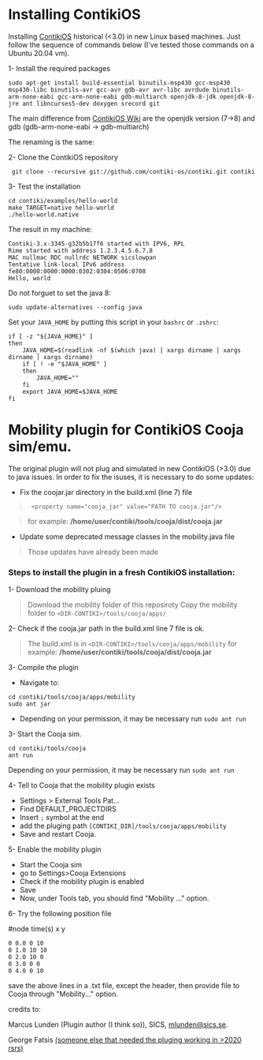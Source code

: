 

# Installing ContikiOS

Installing [ContikiOS](http://www.contiki-os.org/) historical (<3.0) in new Linux based machines. 
Just follow the sequence of commands below (I've tested those commands on a Ubuntu 20.04 vm).

1- Install the required packages
```console
sudo apt-get install build-essential binutils-msp430 gcc-msp430 msp430-libc binutils-avr gcc-avr gdb-avr avr-libc avrdude binutils-arm-none-eabi gcc-arm-none-eabi gdb-multiarch openjdk-8-jdk openjdk-8-jre ant libncurses5-dev doxygen srecord git
```
The main difference from [ContikiOS Wiki](https://github.com/contiki-os/contiki/wiki/Setup-contiki-toolchain-in-ubuntu-13.04) are the openjdk version (7->8) and gdb (gdb-arm-none-eabi -> gdb-multiarch)

The renaming is the same:

2- Clone the ContikiOS repository
```console
 git clone --recursive git://github.com/contiki-os/contiki.git contiki
```

3- Test the installation
```
cd contiki/examples/hello-world
make TARGET=native hello-world
./hello-world.native
```
The result in my machine:
```
Contiki-3.x-3345-g32b5b17f6 started with IPV6, RPL
Rime started with address 1.2.3.4.5.6.7.8
MAC nullmac RDC nullrdc NETWORK sicslowpan
Tentative link-local IPv6 address fe80:0000:0000:0000:0302:0304:0506:0708
Hello, world
```

Do not forguet to set the java 8:

```
sudo update-alternatives --config java
```

Set your `JAVA_HOME` by putting this script in your `bashrc` or `.zshrc`:

```
if [ -z "${JAVA_HOME}" ]
then
    JAVA_HOME=$(readlink -nf $(which java) | xargs dirname | xargs dirname | xargs dirname)
    if [ ! -e "$JAVA_HOME" ]
    then
        JAVA_HOME=""
    fi
    export JAVA_HOME=$JAVA_HOME
fi
```

# Mobility plugin for ContikiOS Cooja sim/emu.

The original plugin will not plug and simulated in new ContikiOS (>3.0) due to java issues. In order to fix the isuses, it is necessary to do some updates:
- Fix the coojar.jar directory in the build.xml (line 7) file 
>` <property name="cooja_jar" value="PATH TO cooja.jar"/>` 

> for example: **/home/user/contiki/tools/cooja/dist/cooja.jar**
- Update some deprecated message classes in the mobility.java file
> Those updates have already been made

### Steps to install the plugin in a fresh ContikiOS installation:

1- Download the mobility pluing
> Download the mobility folder of this reposiroty
> Copy the mobility folder to `<DIR-CONTIKI>/tools/cooja/apps/`

2- Check if the cooja.jar path in the build.xml line 7 file is ok.

> The build.xml is in `<DIR-CONTIKI>/tools/cooja/apps/mobility`
> for example: **/home/user/contiki/tools/cooja/dist/cooja.jar**

3- Compile the plugin

- Navigate to:
```
cd contiki/tools/cooja/apps/mobility
sudo ant jar
```
- Depending on your permission, it may be necessary run `sudo ant run`

3- Start the Cooja sim.
```
cd contiki/tools/cooja
ant run
```
Depending on your permission, it may be necessary run `sudo ant run`

4- Tell to Cooja that the mobility plugin exists
- Settings > External Tools Pat...
- Find DEFAULT_PROJECTDIRS
- Insert `;` symbol at the end 
- add the pluging path `[CONTIKI_DIR]/tools/cooja/apps/mobility`
- Save and restart Cooja.

5- Enable the mobility plugin

- Start the Cooja sim
- go to Settings>Cooja Extensions
- Check if the mobility plugin is enabled
- Save
- Now, under Tools tab, you should find "Mobility ..."  option.

6- Try the following position file

#node time(s) x y
```
0 0.0 0 10
0 1.0 10 10
0 2.0 10 0
0 3.0 0 0
0 4.0 0 10
```
save the above lines in a .txt file, except the header, then provide file to Cooja through "Mobility..." option.

 
credits to:

Marcus Lunden (Plugin author (I think so)), SICS, mlunden@sics.se.

George Fatsis [(someone else that needed the pluging working in >2020 rsrs)](https://github.com/georgefatsis)

